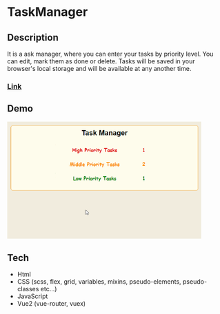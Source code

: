 # TaskManager

## Description
It is a ask manager, where you can enter your tasks by priority level. You can edit, mark them as done or delete. Tasks will be saved in your browser's local storage and will be available at any another time.

### [Link](https://taskmanager.frontwebdev.ru/ "Click to visit the project website")

## Demo
<img src="https://github.com/NathanBailie/TaskManager/raw/main/TaskManager.gif" width="450" />

## Tech
* Html
* CSS (scss, flex, grid, variables, mixins,    pseudo-elements, pseudo-classes etc...)
* JavaScript
* Vue2 (vue-router, vuex)